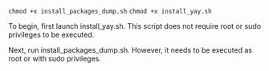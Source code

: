 `chmod +x install_packages_dump.sh`
`chmod +x install_yay.sh`

To begin, first launch install_yay.sh. This script does not require root or sudo privileges to be executed.

Next, run install_packages_dump.sh. However, it needs to be executed as root or with sudo privileges.
